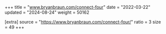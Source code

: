 +++
title = "www.bryanbraun.com/connect-four"
date = "2022-03-22"
updated = "2024-08-24"
weight = 50162

[extra]
source = "https://www.bryanbraun.com/connect-four/"
ratio = 3
size = 49
+++
